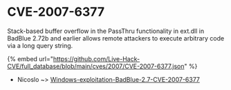 # CVE-2007-6377

Stack-based buffer overflow in the PassThru functionality in ext.dll in BadBlue 2.72b and earlier allows remote attackers to execute arbitrary code via a long query string.

{% embed url="https://github.com/Live-Hack-CVE/full_database/blob/main/cves/2007/CVE-2007-6377.json" %}


* Nicoslo ~> [Windows-exploitation-BadBlue-2.7-CVE-2007-6377](https://www.alice-snow.ru/2007/database/cve-2007-6377/windows-exploitation-badblue-2.7-cve-2007-6377-nicoslo)